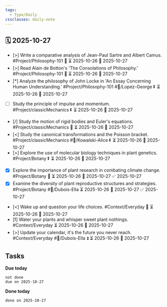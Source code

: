 ```yaml
---
tags:
  - Type/Daily
cssclasses: daily-note
---
```


## 🗓️ 2025-10-27

- [>] Write a comparative analysis of Jean-Paul Sartre and Albert Camus. #Project/Philosophy-101 🔽 ⏳ 2025-10-26 📅 2025-10-27
- [>] Read Alain de Botton's 'The Consolations of Philosophy.' #Project/Philosophy-101 🔺 ⏳ 2025-10-26 📅 2025-10-27
- [*] Analyze the philosophy of John Locke in 'An Essay Concerning Human Understanding.' #Project/Philosophy-101 #👤/Lopez-George ⏬ ⏳ 2025-10-26 📅 2025-10-27
- [ ] Study the principle of impulse and momentum. #Project/classicMechanics ⏬ ⏳ 2025-10-26 📅 2025-10-27
- [/] Study the motion of rigid bodies and Euler's equations. #Project/classicMechanics 🔼 ⏳ 2025-10-26 📅 2025-10-27
- [<] Study the canonical transformations and the Poisson bracket. #Project/classicMechanics #👤/Kowalski-Alice ⏬ ⏳ 2025-10-26 📅 2025-10-27
- [>] Explore the use of molecular biology techniques in plant genetics. #Project/Botany ⏬ ⏳ 2025-10-26 📅 2025-10-27
- [x] Explore the importance of plant research in combating climate change. #Project/Botany 🔺 ⏳ 2025-10-26 📅 2025-10-27 ✅ 2025-10-27
- [x] Examine the diversity of plant reproductive structures and strategies. #Project/Botany #👤/Dubois-Ella ⏳ 2025-10-26 📅 2025-10-27 ✅ 2025-10-27
- [<] Wake up and question your life choices. #Context/Everyday 🔼 ⏳ 2025-10-26 📅 2025-10-27
- [f] Water your plants and whisper sweet plant nothings. #Context/Everyday ⏳ 2025-10-26 📅 2025-10-27
- [>] Update your calendar, it's the future you never reach. #Context/Everyday #👤/Dubois-Ella ⏫ ⏳ 2025-10-26 📅 2025-10-27

## Tasks

**Due today**

```tasks
not done
due on 2025-10-27
```

**Done today**

```tasks
done on 2025-10-27
```
            